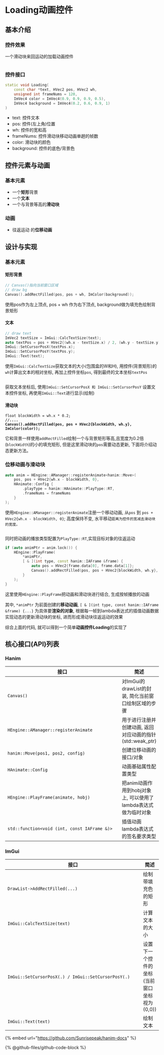 # Loading动画控件

## 基本介绍

### 控件效果

一个滑动块来回运动的加载动画控件

<figure><img src=".gitbook/assets/hanim-loading.gif" alt=""><figcaption></figcaption></figure>

### 控件接口

```cpp
static void Loading(
    const char *text, HVec2 pos, HVec2 wh,
    unsigned int frameNums = 120,
    ImVec4 color = ImVec4(0.9, 0.9, 0.9, 0.5),
    ImVec4 background = ImVec4(0.2, 0.6, 0.9, 1)
)
```

* text: 控件文本
* pos: 控件(左上角)位置
* wh: 控件的宽和高
* frameNums: 控件滑动块移动动画单趟的帧数
* color: 滑动块的颜色
* background: 控件的底色/背景色

## 控件元素与动画

### 基本元素

* 一个**矩形**背景
* 一个**文本**&#x20;
* 一个与背景等高的**滑动块**

### 动画

* 往返运动 的**位移动画**

## 设计与实现

### 基本元素

#### 矩形背景

```cpp
// Canvas()指向当前窗口区域
// draw bg
Canvas().addRectFilled(pos, pos + wh, ImColor(background));
```

使用pos作为左上顶点, pos + wh 作为右下顶点, background做为填充色绘制背景矩形

#### 文本

```cpp
// draw text
ImVec2 textSize = ImGui::CalcTextSize(text);
auto textPos = pos + HVec2{(wh.x - textSize.x) / 2, (wh.y - textSize.y) / 2};
ImGui::SetCursorPosX(textPos.x);
ImGui::SetCursorPosY(textPos.y);
ImGui::Text(text);
```

使用`ImGui::CalcTextSize`获取文本的大小(包围盒的W和H), 用控件(背景矩形)的`wh`计算出文本的相对坐标, 再加上控件坐标`pos`, 得到最终的文本坐标`textPos`

<figure><img src=".gitbook/assets/image.png" alt=""><figcaption></figcaption></figure>

获取文本坐标后, 使用`ImGui::SetCursorPosX 和 ImGui::SetCursorPosY` 设置文本控件坐标, 再使用`ImGui::Text`进行显示(绘制)

#### **滑动块**

<pre class="language-cpp"><code class="lang-cpp">float blockWidth = wh.x * 0.2;
<strong>//....
</strong><strong>Canvas().addRectFilled(pos, pos + HVec2{blockWidth, wh.y}, ImColor(color));
</strong></code></pre>

它和背景一样使用`addRectFilled`绘制一个与背景矩形等高,且宽度为0.2倍(`blockWidth`)的小的填充矩形, 但是这里滑动块的`pos`需要动态更新, 下面将介绍动态更新方法。

### **位移动画与滑动块**

```cpp
auto anim = HEngine::AManager::registerAnimate<hanim::Move>(
    pos, pos + HVec2{wh.x - blockWidth, 0},
    HAnimate::Config {
        .playType = hanim::HAnimate::PlayType::RT,
        .frameNums = frameNums
    }
);
```

使用`HEngine::AManager::registerAnimate`注册一个移动动画, 从`pos` 到 `pos + HVec2{wh.x - blockWidth, 0}`; 高度保持不变, 水平移动`距离为控件的宽减去滑动块的宽度。`

<figure><img src=".gitbook/assets/image (2).png" alt=""><figcaption></figcaption></figure>

同时把动画的播放类型配置为`PlayType::RT`,实现目标对象的往返运动

```cpp
if (auto animPtr = anim.lock()) {
    HEngine::PlayFrame(
        *animPtr,
        [ & ](int type, const hanim::IAFrame &frame) {
            auto pos = HVec2{frame.data[0], frame.data[1]};
            Canvas().addRectFilled(pos, pos + HVec2{blockWidth, wh.y}, ImColor(color));
        }
    );
}
```

这里使用`HEngine::PlayFrame`把动画和滑动块进行结合, 生成按帧播放的动画

其中, `*animPtr` 为前面创建的**移动动画**, `[ & ](int type, const hanim::IAFrame &frame) {...}` 为具体要**渲染的对象**, 根据每一帧到lambda表达式的插值动画数据实现动态的更新滑动块的坐标, 进而形成滑动块往返运动的效果

综合上面的代码, 就可以得到一个简单**动画控件Loading**的实现了

## 核心接口(API)列表

### Hanim

<table><thead><tr><th width="461">接口</th><th>简述</th></tr></thead><tbody><tr><td><pre class="language-cpp"><code class="lang-cpp">Canvas()
</code></pre></td><td>对ImGui的drawList的封装, 简化当前窗口绘制区域的步骤</td></tr><tr><td><pre class="language-cpp"><code class="lang-cpp">HEngine::AManager::registerAnimate
</code></pre></td><td>用于进行注册并创建动画, 返回对应动画的指针(std::weak_ptr)</td></tr><tr><td><pre><code>hanim::Move(pos1, pos2, config)
</code></pre></td><td>创建位移动画的接口/对象</td></tr><tr><td><pre><code>HAnimate::Config
</code></pre></td><td>动画基础属性配置类型</td></tr><tr><td><pre><code>HEngine::PlayFrame(animate, hobj)
</code></pre></td><td>把anim动画作用到hobj对象上, 可以使用了lambda表达式做为临时对象</td></tr><tr><td><pre><code>std::function&#x3C;void (int, const IAFrame &#x26;)>
</code></pre></td><td>插值动画lambda表达式的签名要求类型</td></tr></tbody></table>

### ImGui

<table><thead><tr><th width="469">接口</th><th>简述</th></tr></thead><tbody><tr><td><pre class="language-cpp"><code class="lang-cpp">DrawList->AddRectFilled(...)
</code></pre></td><td>绘制带填充色的矩形</td></tr><tr><td><pre class="language-cpp"><code class="lang-cpp">ImGui::CalcTextSize(text)
</code></pre></td><td>计算文本的大小</td></tr><tr><td><p></p><pre class="language-cpp"><code class="lang-cpp">ImGui::SetCursorPosX(.) / ImGui::SetCursorPosY(.)
</code></pre></td><td>设置下一个控件的坐标(当前窗口坐标视为(0,0))</td></tr><tr><td><pre class="language-cpp"><code class="lang-cpp">ImGui::Text(text)
</code></pre></td><td>绘制文本</td></tr></tbody></table>



{% embed url="https://github.com/Sunrisepeak/hanim-docs" %}

{% @github-files/github-code-block %}

